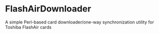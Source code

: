 # FlashAirDownloader
A simple Perl-based card downloader/one-way synchronization utility for Toshiba FlashAir cards
